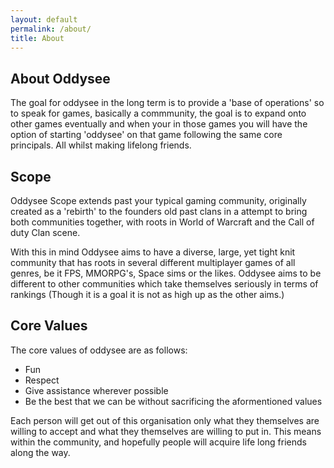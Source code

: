 ```yaml
---
layout: default
permalink: /about/
title: About
---
```

<section>

# About Oddysee

The goal for oddysee in the long term is to provide a 'base of operations' so to speak for games, basically a commmunity, the goal is to expand onto other games eventually and when your in those games you will have the option of starting 'oddysee' on that game following the same core principals. All whilst making lifelong friends.

</section>
<section>

## Scope

Oddysee Scope extends past your typical gaming community, originally created as a 'rebirth' to the founders old past clans in a attempt to bring both communities together, with roots in World of Warcraft and the Call of duty Clan scene.

With this in mind Oddysee aims to have a diverse, large, yet tight knit community that has roots in several different multiplayer games of all genres, be it FPS, MMORPG's, Space sims or the likes. Oddysee aims to be different to other communities which take themselves seriously in terms of rankings (Though it is a goal it is not as high up as the other aims.)

</section>
</section>

## Core Values

The core values of oddysee are as follows:

* Fun
* Respect
* Give assistance wherever possible
* Be the best that we can be without sacrificing the aformentioned values

Each person will get out of this organisation only what they themselves are willing to accept and what they themselves are willing to put in. This means within the community, and hopefully people will acquire life long friends along the way.

</section>
